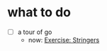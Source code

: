 # what to do
- [ ] a tour of go
  - now: [Exercise: Stringers](https://go-tour-jp.appspot.com/methods/18)

